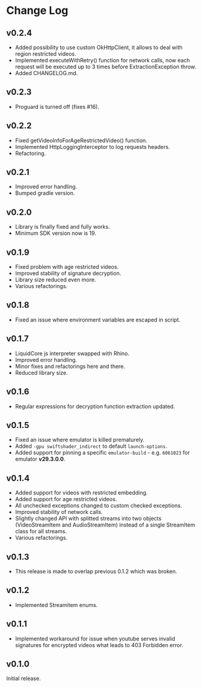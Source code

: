# Change Log

## v0.2.4
* Added possibility to use custom OkHttpClient, it allows to deal with region restricted videos.
* Implemented executeWithRetry() function for network calls, now each request will be executed up to 3 times before ExtractionException throw.
* Added CHANGELOG.md.

## v0.2.3
* Proguard is turned off (fixes #16).

## v0.2.2
* Fixed getVideoInfoForAgeRestrictedVideo() function.
* Implemented HttpLoggingInterceptor to log requests headers.
* Refactoring.

## v0.2.1
* Improved error handling.
* Bumped gradle version.

## v0.2.0

* Library is finally fixed and fully works.
* Minimum SDK version now is 19.

## v0.1.9

* Fixed problem with age restricted videos.
* Improved stability of signature decryption.
* Library size reduced even more.
* Various refactorings.

## v0.1.8

* Fixed an issue where environment variables are escaped in script.

## v0.1.7

* LiquidCore js interpreter swapped with Rhino.
* Improved error handling.
* Minor fixes and refactorings here and there.
* Reduced library size.

## v0.1.6

* Regular expressions for decryption function extraction updated.

## v0.1.5

* Fixed an issue where emulator is killed prematurely.
* Added `-gpu swiftshader_indirect` to default `launch-options`.
* Added support for pinning a specific `emulator-build` - e.g. `6061023` for emulator **v29.3.0.0**.

## v0.1.4

* Added support for videos with restricted embedding.
* Added support for age restricted videos.
* All unchecked exceptions changed to custom checked exceptions.
* Improved stability of network calls.
* Slightly changed API with splitted streams into two objects (VideoStreamItem and AudioStreamItem) instead of a single StreamItem class for all streams.
* Various refactorings.

## v0.1.3

* This release is made to overlap previous 0.1.2 which was broken.

## v0.1.2

* Implemented Streamitem enums.

## v0.1.1

* Implemented workaround for issue when youtube serves invalid signatures for encrypted videos what leads to 403 Forbidden error.

## v0.1.0

Initial release.
